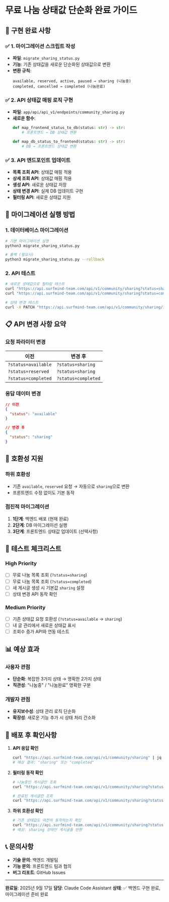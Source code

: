 # 무료 나눔 상태값 단순화 완료 가이드

## 🎯 구현 완료 사항

### ✅ 1. 마이그레이션 스크립트 작성
- **파일**: `migrate_sharing_status.py`
- **기능**: 기존 상태값을 새로운 단순화된 상태값으로 변환
- **변환 규칙**:
  ```
  available, reserved, active, paused → sharing (나눔중)
  completed, cancelled → completed (나눔완료)
  ```

### ✅ 2. API 상태값 매핑 로직 구현
- **파일**: `app/api/api_v1/endpoints/community_sharing.py`
- **새로운 함수**:
  ```python
  def map_frontend_status_to_db(status: str) -> str:
      # 프론트엔드 → DB 상태값 변환

  def map_db_status_to_frontend(status: str) -> str:
      # DB → 프론트엔드 상태값 변환
  ```

### ✅ 3. API 엔드포인트 업데이트
- **목록 조회 API**: 상태값 매핑 적용
- **상세 조회 API**: 상태값 매핑 적용
- **생성 API**: 새로운 상태값 저장
- **상태 변경 API**: 실제 DB 업데이트 구현
- **필터링 API**: 새로운 상태값 지원

## 🔧 마이그레이션 실행 방법

### 1. 데이터베이스 마이그레이션
```bash
# 기본 마이그레이션 실행
python3 migrate_sharing_status.py

# 롤백 (필요시)
python3 migrate_sharing_status.py --rollback
```

### 2. API 테스트
```bash
# 새로운 상태값으로 필터링 테스트
curl "https://api.surfmind-team.com/api/v1/community/sharing?status=sharing"
curl "https://api.surfmind-team.com/api/v1/community/sharing?status=completed"

# 상태 변경 테스트
curl -X PATCH "https://api.surfmind-team.com/api/v1/community/sharing/1/status?new_status=completed"
```

## 📋 API 변경 사항 요약

### 요청 파라미터 변경
| 이전 | 변경 후 |
|------|--------|
| `?status=available` | `?status=sharing` |
| `?status=reserved` | `?status=sharing` |
| `?status=completed` | `?status=completed` |

### 응답 데이터 변경
```json
// 이전
{
  "status": "available"
}

// 변경 후
{
  "status": "sharing"
}
```

## 🔄 호환성 지원

### 하위 호환성
- 기존 `available`, `reserved` 요청 → 자동으로 `sharing`으로 변환
- 프론트엔드 수정 없이도 기본 동작

### 점진적 마이그레이션
1. **1단계**: 백엔드 배포 (현재 완료)
2. **2단계**: DB 마이그레이션 실행
3. **3단계**: 프론트엔드 상태값 업데이트 (선택사항)

## 🧪 테스트 체크리스트

### High Priority
- [ ] 무료 나눔 목록 조회 (`?status=sharing`)
- [ ] 무료 나눔 목록 조회 (`?status=completed`)
- [ ] 새 게시글 생성 시 기본값 `sharing` 설정
- [ ] 상태 변경 API 동작 확인

### Medium Priority
- [ ] 기존 상태값 요청 호환성 (`?status=available` → `sharing`)
- [ ] 내 글 관리에서 새로운 상태값 표시
- [ ] 조회수 증가 API와 연동 테스트

## 📊 예상 효과

### 사용자 관점
- **단순화**: 복잡한 3가지 상태 → 명확한 2가지 상태
- **직관성**: "나눔중" / "나눔완료" 명확한 구분

### 개발자 관점
- **유지보수성**: 상태 관리 로직 단순화
- **확장성**: 새로운 기능 추가 시 상태 처리 간소화

## 🚀 배포 후 확인사항

1. **API 응답 확인**
   ```bash
   curl "https://api.surfmind-team.com/api/v1/community/sharing" | jq '.data[0].status'
   # 예상 결과: "sharing" 또는 "completed"
   ```

2. **필터링 동작 확인**
   ```bash
   # 나눔중인 게시글만 조회
   curl "https://api.surfmind-team.com/api/v1/community/sharing?status=sharing"

   # 완료된 게시글만 조회
   curl "https://api.surfmind-team.com/api/v1/community/sharing?status=completed"
   ```

3. **하위 호환성 확인**
   ```bash
   # 기존 상태값도 여전히 동작하는지 확인
   curl "https://api.surfmind-team.com/api/v1/community/sharing?status=available"
   # 예상: sharing 상태인 게시글들 반환
   ```

## 📞 문의사항

- **기술 문의**: 백엔드 개발팀
- **기능 문의**: 프론트엔드 팀과 협의
- **버그 리포트**: GitHub Issues

---

**완료일**: 2025년 9월 17일
**담당**: Claude Code Assistant
**상태**: ✅ 백엔드 구현 완료, 마이그레이션 준비 완료